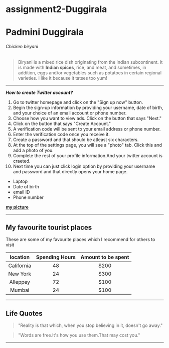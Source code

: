 # assignment2-Duggirala
# Padmini Duggirala
###### Chicken biryani
>Biryani is a mixed rice dish originating from the Indian subcontinent. It is made with **Indian spices**, rice, and meat, and sometimes, in addition, eggs and/or vegetables such as potatoes in certain regional varieties. I like it  because it tatses too yum!

***
***How to create Twitter account?***
1. Go to twitter homepage and click on the "Sign up now" button.
2. Begin the sign-up information by providing your username, date of birth, and your choice of an email account or phone number.
3. Choose how you want to view ads. Click on the button that says "Next."
4. Click on the button that says "Create Account."
  1. A verification code will be sent to your email address or phone number.
  2. Enter the verification code once you receive it.
5. Create a password and that should be atleast six characters.
6. At the top of the settings page, you will see a "photo" tab. Click this and add a photo of you.
7. Complete the rest of your profile information.And your twitter account is craeted.
8. Next time you can just click login option by providing your username and password and that directly opens your home page.

- Laptop
- Date of birth
- email ID
- Phone number

**[my picture](Padmini.JPG)**

---
## My favourite tourist places
These are some of my favourite places which I recommend for others to visit

|location     |Spending Hours |Amount to be spent|
|:---:| :---: | :---: |
|California   |      48       |      $200        |
|New York     |      24       |      $300        |
|Alleppey     |      72       |      $100        |
|Mumbai       |      24       |      $100        |

---
## Life Quotes

> "Reality is that which, when you stop believing in it, doesn't go away."

> "Words are free.It's how you use them.That may cost you."

---
